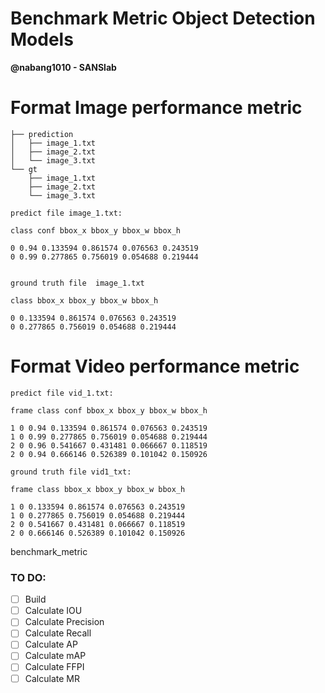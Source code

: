 # Benchmark Metric Object Detection Models

**@nabang1010 - SANSlab**



# Format Image performance metric

```
├── prediction
│   ├── image_1.txt
│   ├── image_2.txt
│   └── image_3.txt
└── gt
    ├── image_1.txt
    ├── image_2.txt
    └── image_3.txt

```

```
predict file image_1.txt:

class conf bbox_x bbox_y bbox_w bbox_h

0 0.94 0.133594 0.861574 0.076563 0.243519
0 0.99 0.277865 0.756019 0.054688 0.219444


ground truth file  image_1.txt

class bbox_x bbox_y bbox_w bbox_h

0 0.133594 0.861574 0.076563 0.243519
0 0.277865 0.756019 0.054688 0.219444

```
# Format Video performance metric

```
predict file vid_1.txt:

frame class conf bbox_x bbox_y bbox_w bbox_h

1 0 0.94 0.133594 0.861574 0.076563 0.243519
1 0 0.99 0.277865 0.756019 0.054688 0.219444
2 0 0.96 0.541667 0.431481 0.066667 0.118519
2 0 0.94 0.666146 0.526389 0.101042 0.150926

ground truth file vid1_txt:

frame class bbox_x bbox_y bbox_w bbox_h

1 0 0.133594 0.861574 0.076563 0.243519
1 0 0.277865 0.756019 0.054688 0.219444
2 0 0.541667 0.431481 0.066667 0.118519
2 0 0.666146 0.526389 0.101042 0.150926

```

benchmark_metric

### TO DO:
- [ ] Build 
- [ ] Calculate IOU
- [ ] Calculate Precision
- [ ] Calculate Recall
- [ ] Calculate AP
- [ ] Calculate mAP
- [ ] Calculate FFPI
- [ ] Calculate MR
